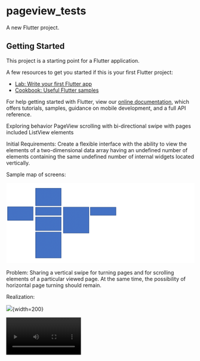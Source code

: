 # pageview_tests

A new Flutter project.

## Getting Started

This project is a starting point for a Flutter application.

A few resources to get you started if this is your first Flutter project:

- [Lab: Write your first Flutter app](https://flutter.dev/docs/get-started/codelab)
- [Cookbook: Useful Flutter samples](https://flutter.dev/docs/cookbook)

For help getting started with Flutter, view our
[online documentation](https://flutter.dev/docs), which offers tutorials,
samples, guidance on mobile development, and a full API reference.

Exploring behavior PageView scrolling with bi-directional swipe with pages included ListView elements

Initial Requirements:
Create a flexible interface with the ability to view the elements of a two-dimensional data array having an undefined number of elements containing the same undefined number of internal widgets located vertically.

Sample map of screens:

![](screenshots/PastedGraphic-1%20copy.png)


Problem:
Sharing a vertical swipe for turning pages and for scrolling elements of a particular viewed page. At the same time, the possibility of horizontal page turning should remain.

Realization:

![](screenshots/Screen_Recording.gif){width=200}

<video width="200" controls>
  <source src="screenshots/Screen_Recording_2020-06-14_at_00-21-14.mov" type="video/mp4">
</video>


